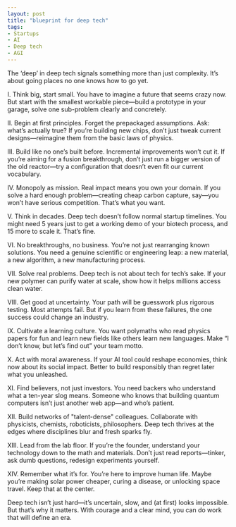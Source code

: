 ```yaml
---
layout: post
title: "blueprint for deep tech"
tags:
- Startups
- AI
- Deep tech
- AGI
---
```

The ‘deep’ in deep tech signals something more than just complexity. It’s about going places no one knows how to go yet.

I. Think big, start small.
You have to imagine a future that seems crazy now. But start with the smallest workable piece—build a prototype in your garage, solve one sub-problem clearly and concretely.

II. Begin at first principles.
Forget the prepackaged assumptions. Ask: what’s actually true? If you’re building new chips, don’t just tweak current designs—reimagine them from the basic laws of physics.

III. Build like no one’s built before.
Incremental improvements won’t cut it. If you’re aiming for a fusion breakthrough, don’t just run a bigger version of the old reactor—try a configuration that doesn’t even fit our current vocabulary.

IV. Monopoly as mission.
Real impact means you own your domain. If you solve a hard enough problem—creating cheap carbon capture, say—you won’t have serious competition. That’s what you want.

V. Think in decades.
Deep tech doesn’t follow normal startup timelines. You might need 5 years just to get a working demo of your biotech process, and 15 more to scale it. That’s fine.

VI. No breakthroughs, no business.
You’re not just rearranging known solutions. You need a genuine scientific or engineering leap: a new material, a new algorithm, a new manufacturing process.

VII. Solve real problems.
Deep tech is not about tech for tech’s sake. If your new polymer can purify water at scale, show how it helps millions access clean water.

VIII. Get good at uncertainty.
Your path will be guesswork plus rigorous testing. Most attempts fail. But if you learn from these failures, the one success could change an industry.

IX. Cultivate a learning culture.
You want polymaths who read physics papers for fun and learn new fields like others learn new languages. Make “I don’t know, but let’s find out” your team motto.

X. Act with moral awareness.
If your AI tool could reshape economies, think now about its social impact. Better to build responsibly than regret later what you unleashed.

XI. Find believers, not just investors.
You need backers who understand what a ten-year slog means. Someone who knows that building quantum computers isn’t just another web app—and who’s patient.

XII. Build networks of "talent-dense" colleagues.
Collaborate with physicists, chemists, roboticists, philosophers. Deep tech thrives at the edges where disciplines blur and fresh sparks fly.

XIII. Lead from the lab floor.
If you’re the founder, understand your technology down to the math and materials. Don’t just read reports—tinker, ask dumb questions, redesign experiments yourself.

XIV. Remember what it’s for.
You’re here to improve human life. Maybe you’re making solar power cheaper, curing a disease, or unlocking space travel. Keep that at the center.

Deep tech isn’t just hard—it’s uncertain, slow, and (at first) looks impossible. But that’s why it matters. With courage and a clear mind, you can do work that will define an era.
